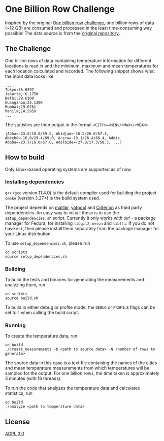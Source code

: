 # One Billion Row Challenge

Inspired by the original [One billion row challenge](https://github.com/gunnarmorling/1brc), one billion rows of data (~12 GB) are consumed and processed in the least time-consuming way possible! The data source is from the [original repository](https://github.com/gunnarmorling/1brc/tree/main/data).

## The Challenge

One billion rows of data containing temperature information for different locations is read in and the minimum, maximum and mean temperatures for each location calculated and recorded.
The following snippet shows what the input data looks like:
```
...
Tokyo;35.6897
Jakarta;-6.1750
Delhi;28.6100
Guangzhou;23.1300
Mumbai;19.0761
Manila;14.5958
...
```

The statistics are then output in the format `<CITY>=<MIN>/<MAX>/<MEAN>`
```
{Abha=-23.0/18.0/59.2, Abidjan=-16.2/26.0/67.3, Abéché=-10.0/29.4/69.0, Accra=-10.1/26.4/66.4, Addis Ababa=-23.7/16.0/67.0, Adelaide=-27.8/17.3/58.5, ...}
```

## How to build

Only Linux-based operating systems are supported as of now.

### Installing dependencies

`g++` (`gcc` version 11.4.0) is the default compiler used for building the project. `cmake` (version 3.27+) is the build system used.

The project depends on [matlibr](https://github.com/debajyotid2/matlibr.git), [yatpool](https://github.com/debajyotid2/yatpool.git) and [Criterion](https://github.com/Snaipe/Criterion.git) as third party dependencies. An easy way to install these is to use the `setup_dependencies.sh` script. Currently it only works with `dnf` - a package manager for Fedora, for installing `libgit2`, `meson` and `libffi`. If you do not have `dnf`, then please install them separately from the package manager for your Linux distribution.

To use `setup_dependencies.sh`, please run
```
cd scripts
source setup_dependencies.sh
```

### Building

To build the tests and binaries for generating the measurements and analyzing them, run
```
cd scripts
source build.sh
```
To build in either debug or profile mode, the `DEBUG` or `PROFILE` flags can be set to 1 when calling the build script.

### Running

To create the temperature data, run 
```
cd build
./create_measurements -D <path to source data> -N <number of rows to generate>
```
The source data in this case is a text file containing the names of the cities and mean temperature measurements from which temperatures will be sampled for the output. For one billion rows, the time taken is approximately 3 minutes (with 16 threads).

To run the code that analyzes the temperature data and calculates statistics, run
```
cd build
./analyze <path to temperature data>
```

## License

[AGPL 3.0](https://www.gnu.org/licenses/agpl-3.0.en.html)
